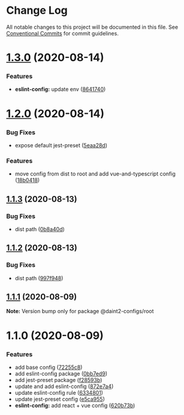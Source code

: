 # Change Log

All notable changes to this project will be documented in this file.
See [Conventional Commits](https://conventionalcommits.org) for commit guidelines.

# [1.3.0](https://github.com/daint2git/daint2-configs/compare/v1.2.0...v1.3.0) (2020-08-14)


### Features

* **eslint-config:** update env ([8641740](https://github.com/daint2git/daint2-configs/commit/864174091ce4c80ef6304808019ffc9e1274c980))





# [1.2.0](https://github.com/daint2git/daint2-configs/compare/v1.1.3...v1.2.0) (2020-08-14)


### Bug Fixes

* expose default jest-preset ([5eaa28d](https://github.com/daint2git/daint2-configs/commit/5eaa28dee15188d6ff679273be9d2ccf19832225))


### Features

* move config from dist to root and add vue-and-typescript config ([18b0418](https://github.com/daint2git/daint2-configs/commit/18b0418be4832df11d8ec450a7351ad22d8bbdbe))





## [1.1.3](https://github.com/daint2git/daint2-configs/compare/v1.1.2...v1.1.3) (2020-08-13)


### Bug Fixes

* dist path ([0b8a40d](https://github.com/daint2git/daint2-configs/commit/0b8a40d4b026260f41df23acaff511425191f546))





## [1.1.2](https://github.com/daint2git/daint2-configs/compare/v1.1.1...v1.1.2) (2020-08-13)


### Bug Fixes

* dist path ([997f948](https://github.com/daint2git/daint2-configs/commit/997f948c5ddf4b1530b3986cf729aa9fbd4c5367))





## [1.1.1](https://github.com/daint2git/daint2-configs/compare/v1.1.0...v1.1.1) (2020-08-09)

**Note:** Version bump only for package @daint2-configs/root





# 1.1.0 (2020-08-09)


### Features

* add base config ([72255c8](https://github.com/daint2git/daint2-configs/commit/72255c8a89f91bd37e1506bb1c50dd679dbded36))
* add eslint-config package ([0bb7ed9](https://github.com/daint2git/daint2-configs/commit/0bb7ed97be88dc3fdd18562f93de7774b69d059e))
* add jest-preset package ([f28593b](https://github.com/daint2git/daint2-configs/commit/f28593bbbd37d7dd690839df63877daa953f8be3))
* update and add eslint-config ([872e7a4](https://github.com/daint2git/daint2-configs/commit/872e7a4f76375921a375195aa99c910de151d7a2))
* update eslint-config rule ([6334801](https://github.com/daint2git/daint2-configs/commit/6334801dfdb10d713d062354981c7fcc7cb95a80))
* update jest-preset config ([e5ca955](https://github.com/daint2git/daint2-configs/commit/e5ca95529354c9e649be7571bcca833d3b42a0f0))
* **eslint-config:** add react + vue config ([620b73b](https://github.com/daint2git/daint2-configs/commit/620b73bde9477d2aae63b06d731e9b0f4c2edcd2))
